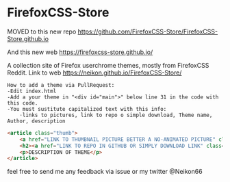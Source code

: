 # FirefoxCSS-Store




MOVED to this new repo https://github.com/FirefoxCSS-Store/FirefoxCSS-Store.github.io

And this new web https://firefoxcss-store.github.io/
















A collection site of Firefox userchrome themes, mostly from FirefoxCSS Reddit. 
Link to web https://neikon.github.io/FirefoxCSS-Store/
```
How to add a theme via PullRequest:
-Edit index.html
-Add a your theme in "<div id="main">" below line 31 in the code with this code.
-You must sustitute capitalized text with this info:
    ·links to pictures, link to repo o simple download, Theme name, Author, description
```
```html
<article class="thumb">
	<a href="LINK TO THUMBNAIL PICTURE BETTER A NO-ANIMATED PICTURE" class="image"><img src="LINK TO PICTURE, CAN BE A GIF" alt="" /></a>
	<h2><a href="LINK TO REPO IN GITHUB OR SIMPLY DOWNLOAD LINK" class="icon brands fa-github"> THEME NAME </a> </h2> <h3> <a href="LINK TO REPO IN GITHUB OR SIMPLY DOWNLOAD LINK" class="fas fa-download" ></a>  </h3> <h4 class="fas fa-plus-circle"></h4>
	<p>DESCRIPTION OF THEME</p>
</article>
```
feel free to send me any feedback via issue or my twitter @Neikon66
